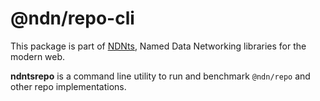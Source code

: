 # @ndn/repo-cli

This package is part of [NDNts](https://yoursunny.com/p/NDNts/), Named Data Networking libraries for the modern web.

**ndntsrepo** is a command line utility to run and benchmark `@ndn/repo` and other repo implementations.

